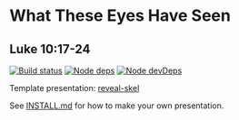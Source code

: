 # What These Eyes Have Seen
## Luke 10:17-24

[![Build status](https://api.travis-ci.com/sermons/eyes.svg)](https://travis-ci.com/github/sermons/eyes)
[![Node deps](https://david-dm.org/sermons/eyes.svg)](https://david-dm.org/sermons/eyes)
[![Node devDeps](https://david-dm.org/sermons/eyes/dev-status.svg)](https://david-dm.org/sermons/eyes?type=dev)

Template presentation: [reveal-skel](https://github.com/sermons/reveal-skel)

See [INSTALL.md](INSTALL.md)
for how to make your own presentation.
